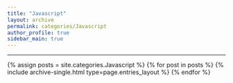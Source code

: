 ```yaml
---
title: "Javascript"
layout: archive
permalink: categories/Javascript
author_profile: true
sidebar_main: true
---
```


<!-- 공백이 포함되어 있는 카테고리 이름의 경우 site.categories.['a b c'] 이런식으로! -->

***

{% assign posts = site.categories.Javascript %}
{% for post in posts %} {% include archive-single.html type=page.entries_layout %} {% endfor %}